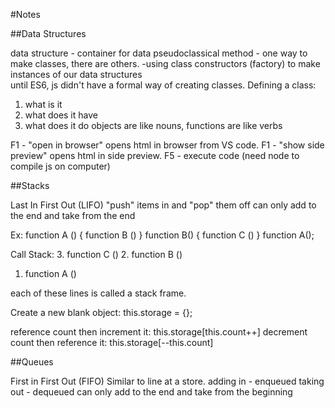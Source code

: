 #Notes

##Data Structures

data structure - container for data
pseudoclassical method - one way to make classes, there are others.
    -using class constructors (factory) to make instances of our data structures    
until ES6, js didn't have a formal way of creating classes.
Defining a class:
1. what is it
2. what does it have
3. what does it do
objects are like nouns, functions are like verbs

F1 - "open in browser" opens html in browser from VS code.
F1 - "show side preview" opens html in side preview.
F5 - execute code (need node to compile js on computer)

##Stacks

Last In First Out (LIFO)
"push" items in and "pop" them off
can only add to the end and take from the end

Ex:
function A () {
    function B ()
}
function B() {
    function C ()
}
function A();

Call Stack:
3. function C ()
2. function B ()
1. function A ()

each of these lines is called a stack frame.

Create a new blank object:
this.storage = {};

reference count then increment it:
this.storage[this.count++]
decrement count then reference it:
this.storage[--this.count]

##Queues

First in First Out (FIFO)
Similar to line at a store.
adding in - enqueued
taking out - dequeued
can only add to the end and take from the beginning